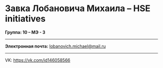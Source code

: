 # Завка Лобановича Михаила – HSE initiatives
**Группа: 10 – МЭ - 3**
***
**Электронная почта:** <lobanovich.michael@mail.ru>
***
VK: <https://vk.com/id146058566>
